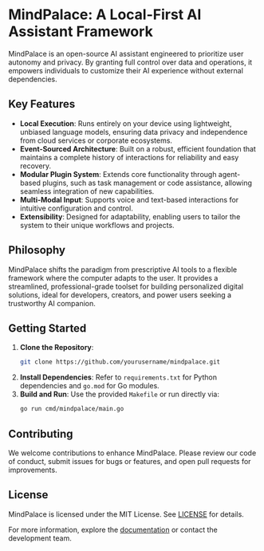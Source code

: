 # MindPalace: A Local-First AI Assistant Framework

MindPalace is an open-source AI assistant engineered to prioritize user autonomy and privacy. By granting full control over data and operations, it empowers individuals to customize their AI experience without external dependencies.

## Key Features
- **Local Execution**: Runs entirely on your device using lightweight, unbiased language models, ensuring data privacy and independence from cloud services or corporate ecosystems.
- **Event-Sourced Architecture**: Built on a robust, efficient foundation that maintains a complete history of interactions for reliability and easy recovery.
- **Modular Plugin System**: Extends core functionality through agent-based plugins, such as task management or code assistance, allowing seamless integration of new capabilities.
- **Multi-Modal Input**: Supports voice and text-based interactions for intuitive configuration and control.
- **Extensibility**: Designed for adaptability, enabling users to tailor the system to their unique workflows and projects.

## Philosophy
MindPalace shifts the paradigm from prescriptive AI tools to a flexible framework where the computer adapts to the user. It provides a streamlined, professional-grade toolset for building personalized digital solutions, ideal for developers, creators, and power users seeking a trustworthy AI companion.

## Getting Started
1. **Clone the Repository**:
   ```bash
   git clone https://github.com/yourusername/mindpalace.git
   ```
2. **Install Dependencies**:
   Refer to `requirements.txt` for Python dependencies and `go.mod` for Go modules.
3. **Build and Run**:
   Use the provided `Makefile` or run directly via:
   ```bash
   go run cmd/mindpalace/main.go
   ```

## Contributing
We welcome contributions to enhance MindPalace. Please review our code of conduct, submit issues for bugs or features, and open pull requests for improvements.

## License
MindPalace is licensed under the MIT License. See [LICENSE](LICENSE) for details.

For more information, explore the [documentation](doc.txt) or contact the development team.
